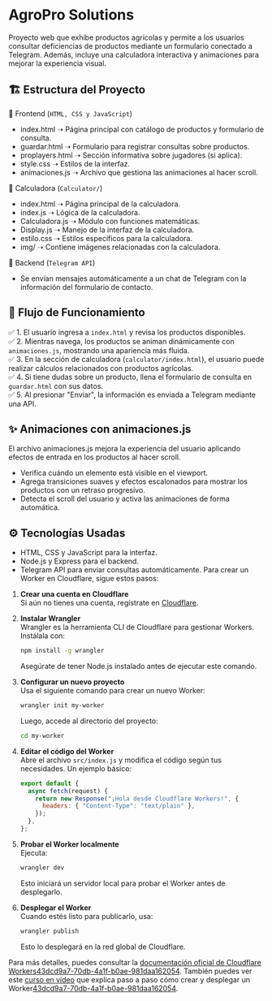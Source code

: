 # AgroPro Solutions  
Proyecto web que exhibe productos agrícolas y permite a los usuarios consultar deficiencias de productos mediante un formulario conectado a Telegram. Además, incluye una calculadora interactiva y animaciones para mejorar la experiencia visual.  

## 🏗 Estructura del Proyecto  
📌 Frontend (`HTML, CSS y JavaScript`)  
- index.html ➝ Página principal con catálogo de productos y formulario de consulta.  
- guardar.html ➝ Formulario para registrar consultas sobre productos.  
- proplayers.html ➝ Sección informativa sobre jugadores (si aplica).  
- style.css ➝ Estilos de la interfaz.  
- animaciones.js ➝ Archivo que gestiona las animaciones al hacer scroll.  

📌 Calculadora (`Calculator/`)  
- index.html ➝ Página principal de la calculadora.  
- index.js ➝ Lógica de la calculadora.  
- Calculadora.js ➝ Módulo con funciones matemáticas.  
- Display.js ➝ Manejo de la interfaz de la calculadora.  
- estilo.css ➝ Estilos específicos para la calculadora.  
- img/ ➝ Contiene imágenes relacionadas con la calculadora.  

📌 Backend (`Telegram API`)  
- Se envían mensajes automáticamente a un chat de Telegram con la información del formulario de contacto.  

## 🔄 Flujo de Funcionamiento  
✅ 1. El usuario ingresa a `index.html` y revisa los productos disponibles.  
✅ 2. Mientras navega, los productos se animan dinámicamente con `animaciones.js`, mostrando una apariencia más fluida.  
✅ 3. En la sección de calculadora (`calculator/index.html`), el usuario puede realizar cálculos relacionados con productos agrícolas.  
✅ 4. Si tiene dudas sobre un producto, llena el formulario de consulta en `guardar.html` con sus datos.  
✅ 5. Al presionar "Enviar", la información es enviada a Telegram mediante una API.  

## ✨ Animaciones con animaciones.js  
El archivo animaciones.js mejora la experiencia del usuario aplicando efectos de entrada en los productos al hacer scroll.  
- Verifica cuándo un elemento está visible en el viewport.  
- Agrega transiciones suaves y efectos escalonados para mostrar los productos con un retraso progresivo.  
- Detecta el scroll del usuario y activa las animaciones de forma automática.  

## ⚙️ Tecnologías Usadas  
- HTML, CSS y JavaScript para la interfaz.  
- Node.js y Express para el backend.  
- Telegram API para enviar consultas automáticamente.
Para crear un Worker en Cloudflare, sigue estos pasos:

1. **Crear una cuenta en Cloudflare**  
   Si aún no tienes una cuenta, regístrate en [Cloudflare](https://workers.cloudflare.com).

2. **Instalar Wrangler**  
   Wrangler es la herramienta CLI de Cloudflare para gestionar Workers. Instálala con:
   ```sh
   npm install -g wrangler
   ```
   Asegúrate de tener Node.js instalado antes de ejecutar este comando.

3. **Configurar un nuevo proyecto**  
   Usa el siguiente comando para crear un nuevo Worker:
   ```sh
   wrangler init my-worker
   ```
   Luego, accede al directorio del proyecto:
   ```sh
   cd my-worker
   ```

4. **Editar el código del Worker**  
   Abre el archivo `src/index.js` y modifica el código según tus necesidades. Un ejemplo básico:
   ```js
   export default {
     async fetch(request) {
       return new Response("¡Hola desde Cloudflare Workers!", {
         headers: { "Content-Type": "text/plain" },
       });
     },
   };
   ```

5. **Probar el Worker localmente**  
   Ejecuta:
   ```sh
   wrangler dev
   ```
   Esto iniciará un servidor local para probar el Worker antes de desplegarlo.

6. **Desplegar el Worker**  
   Cuando estés listo para publicarlo, usa:
   ```sh
   wrangler publish
   ```
   Esto lo desplegará en la red global de Cloudflare.

Para más detalles, puedes consultar la [documentación oficial de Cloudflare Workers](https://developers.cloudflare.com/workers/get-started/guide/)[43dcd9a7-70db-4a1f-b0ae-981daa162054](https://developers.cloudflare.com/workers/get-started/guide/?citationMarker=43dcd9a7-70db-4a1f-b0ae-981daa162054 "1"). También puedes ver este [curso en video](https://www.youtube.com/watch?v=H7Qe96fqg1M) que explica paso a paso cómo crear y desplegar un Worker[43dcd9a7-70db-4a1f-b0ae-981daa162054](https://www.youtube.com/watch?v=H7Qe96fqg1M&citationMarker=43dcd9a7-70db-4a1f-b0ae-981daa162054 "2").
